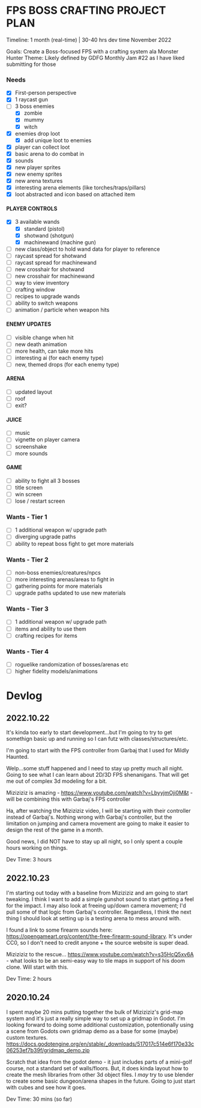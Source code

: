# FPS BOSS CRAFTING PROJECT PLAN

Timeline: 1 month (real-time) | 30-40 hrs dev time
November 2022

Goals: Create a Boss-focused FPS with a crafting system ala Monster Hunter
Theme: Likely defined by GDFG Monthly Jam #22 as I have liked submitting for those

### Needs

- [x] First-person perspective
- [x] 1 raycast gun
- [ ] 3 boss enemies
  - [x] zombie
  - [x] mummy
  - [x] witch
- [x] enemies drop loot
  - [x] add unique loot to enemies
- [x] player can collect loot
- [x] basic arena to do combat in
- [x] sounds
- [x] new player sprites
- [x] new enemy sprites
- [x] new arena textures
- [x] interesting arena elements (like torches/traps/pillars)
- [x] loot abstracted and icon based on attached item

#### PLAYER CONTROLS

- [x] 3 available wands
  - [x] standard (pistol)
  - [x] shotwand (shotgun)
  - [x] machinewand (machine gun)
- [ ] new class/object to hold wand data for player to reference
- [ ] raycast spread for shotwand
- [ ] raycast spread for machinewand
- [ ] new crosshair for shotwand
- [ ] new crosshair for machinewand
- [ ] way to view inventory
- [ ] crafting window
- [ ] recipes to upgrade wands
- [ ] ability to switch weapons
- [ ] animation / particle when weapon hits

#### ENEMY UPDATES

- [ ] visible change when hit
- [ ] new death animation
- [ ] more health, can take more hits
- [ ] interesting ai (for each enemy type)
- [ ] new, themed drops (for each enemy type)

#### ARENA

- [ ] updated layout
- [ ] roof
- [ ] exit?

#### JUICE

- [ ] music
- [ ] vignette on player camera
- [ ] screenshake
- [ ] more sounds

#### GAME

- [ ] ability to fight all 3 bosses
- [ ] title screen
- [ ] win screen
- [ ] lose / restart screen

### Wants - Tier 1

- [ ] 1 additional weapon w/ upgrade path
- [ ] diverging upgrade paths
- [ ] ability to repeat boss fight to get more materials

### Wants - Tier 2

- [ ] non-boss enemies/creatures/npcs
- [ ] more interesting arenas/areas to fight in
- [ ] gathering points for more materials
- [ ] upgrade paths updated to use new materials

### Wants - Tier 3

- [ ] 1 additional weapon w/ upgrade path
- [ ] items and ability to use them
- [ ] crafting recipes for items

### Wants - Tier 4

- [ ] roguelike randomization of bosses/arenas etc
- [ ] higher fidelity models/animations

# Devlog

## 2022.10.22

It's kinda too early to start development...but I'm going to try to get somethign basic up and running so I can futz with classes/structures/etc.

I'm going to start with the FPS controller from Garbaj that I used for Mildly Haunted.

Welp...some stuff happened and I need to stay up pretty much all night. Going to see what I can learn about 2D/3D FPS shenanigans. That will get me out of complex 3d modeling for a bit.

Miziziziz is amazing - https://www.youtube.com/watch?v=LbyyjmOji0M&t - will be combining this with Garbaj's FPS controller

Ha, after watching the Miziziziz video, I will be starting with their controller instead of Garbaj's. Nothing wrong with Garbaj's controller, but the limitation on jumping and camera movement are going to make it easier to design the rest of the game in a month.

Good news, I did NOT have to stay up all night, so I only spent a couple hours working on things.

Dev Time: 3 hours

## 2022.10.23

I'm starting out today with a baseline from Miziziziz and am going to start tweaking. I think I want to add a simple gunshot sound to start getting a feel for the impact. I may also look at freeing up/down camera movement; I'd pull some of that logic from Garbaj's controller. Regardless, I think the next thing I should look at setting up is a testing arena to mess around with.

I found a link to some firearm sounds here: https://opengameart.org/content/the-free-firearm-sound-library. It's under CC0, so I don't need to credit anyone + the source website is super dead.

Miziziziz to the rescue... https://www.youtube.com/watch?v=s35HcQ5xv6A - what looks to be an semi-easy way to tile maps in support of his doom clone. Will start with this.

Dev Time: 2 hours

## 2020.10.24

I spent maybe 20 mins putting together the bulk of Miziziziz's grid-map system and it's just a really simple way to set up a gridmap in Godot. I'm looking forward to doing some additional customization, potentionally using a scene from Godots own gridmap demo as a base for some (maybe) custom textures. https://docs.godotengine.org/en/stable/_downloads/517017c514e6f170e33c06253ef7b39f/gridmap_demo.zip

Scratch that idea from the godot demo - it just includes parts of a mini-golf course, not a standard set of walls/floors. But, it does kinda layout how to create the mesh libraries from other 3d object files. I _may_ try to use blender to create some basic dungeon/arena shapes in the future. Going to just start with cubes and see how it goes.

Dev Time: 30 mins (so far)
